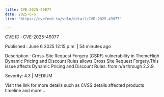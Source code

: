 ```yaml
---
title: CVE-2025-49077
date: 2025-6-6
lien: "https://cvefeed.io/vuln/detail/CVE-2025-49077"

---
```


CVE ID : CVE-2025-49077

Published :  June 6
2025
12:15 p.m. | 54 minutes ago

Description : Cross-Site Request Forgery (CSRF) vulnerability in ThemeHigh Dynamic Pricing and Discount Rules allows Cross Site Request Forgery.This issue affects Dynamic Pricing and Discount Rules: from n/a through 2.2.9.

Severity: 4.3 | MEDIUM

Visit the link for more details
such as CVSS details
affected products
timeline
and more...
